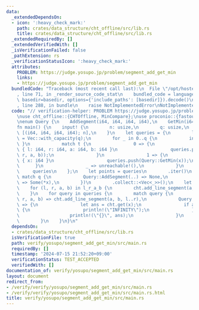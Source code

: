 ```yaml
---
data:
  _extendedDependsOn:
  - icon: ':heavy_check_mark:'
    path: crates/data_structure/cht_offline/src/lib.rs
    title: crates/data_structure/cht_offline/src/lib.rs
  _extendedRequiredBy: []
  _extendedVerifiedWith: []
  _isVerificationFailed: false
  _pathExtension: rs
  _verificationStatusIcon: ':heavy_check_mark:'
  attributes:
    PROBLEM: https://judge.yosupo.jp/problem/segment_add_get_min
    links:
    - https://judge.yosupo.jp/problem/segment_add_get_min
  bundledCode: "Traceback (most recent call last):\n  File \"/opt/hostedtoolcache/Python/3.10.15/x64/lib/python3.10/site-packages/onlinejudge_verify/documentation/build.py\"\
    , line 71, in _render_source_code_stat\n    bundled_code = language.bundle(stat.path,\
    \ basedir=basedir, options={'include_paths': [basedir]}).decode()\n  File \"/opt/hostedtoolcache/Python/3.10.15/x64/lib/python3.10/site-packages/onlinejudge_verify/languages/rust.py\"\
    , line 288, in bundle\n    raise NotImplementedError\nNotImplementedError\n"
  code: "// verification-helper: PROBLEM https://judge.yosupo.jp/problem/segment_add_get_min\n\
    \nuse cht_offline::{CHTOffline, MinCompare};\nuse proconio::{fastout, input};\n\
    \nenum Query {\n    AddSegment(i64, i64, i64, i64),\n    GetMin(i64),\n}\n\n#[fastout]\n\
    fn main() {\n    input! {\n        n: usize,\n        q: usize,\n        l_r_a_b:\
    \ [(i64, i64, i64, i64); n],\n    }\n    let queries = {\n        let mut queries\
    \ = Vec::with_capacity(q);\n        for _ in 0..q {\n            input! { t: i64\
    \ }\n            match t {\n                0 => {\n                    input!\
    \ { l: i64, r: i64, a: i64, b: i64 }\n                    queries.push(Query::AddSegment(l,\
    \ r, a, b));\n                }\n                1 => {\n                    input!\
    \ { x: i64 }\n                    queries.push(Query::GetMin(x));\n          \
    \      }\n                _ => unreachable!(),\n            }\n        }\n   \
    \     queries\n    };\n    let points = queries\n        .iter()\n        .filter_map(|q|\
    \ match q {\n            Query::AddSegment(..) => None,\n            Query::GetMin(x)\
    \ => Some(*x),\n        })\n        .collect::<Vec<_>>();\n    let mut cht = CHTOffline::<MinCompare>::new(points);\n\
    \    for (l, r, a, b) in l_r_a_b {\n        cht.add_line_segment(a, b, l..r);\n\
    \    }\n    for query in queries {\n        match query {\n            Query::AddSegment(l,\
    \ r, a, b) => cht.add_line_segment(a, b, l..r),\n            Query::GetMin(x)\
    \ => {\n                let ans = cht.get(x);\n                if ans == i64::MAX\
    \ {\n                    println!(\"INFINITY\");\n                } else {\n \
    \                   println!(\"{}\", ans);\n                }\n            }\n\
    \        }\n    }\n}\n"
  dependsOn:
  - crates/data_structure/cht_offline/src/lib.rs
  isVerificationFile: true
  path: verify/yosupo/segment_add_get_min/src/main.rs
  requiredBy: []
  timestamp: '2024-07-15 21:52:20+09:00'
  verificationStatus: TEST_ACCEPTED
  verifiedWith: []
documentation_of: verify/yosupo/segment_add_get_min/src/main.rs
layout: document
redirect_from:
- /verify/verify/yosupo/segment_add_get_min/src/main.rs
- /verify/verify/yosupo/segment_add_get_min/src/main.rs.html
title: verify/yosupo/segment_add_get_min/src/main.rs
---
```

